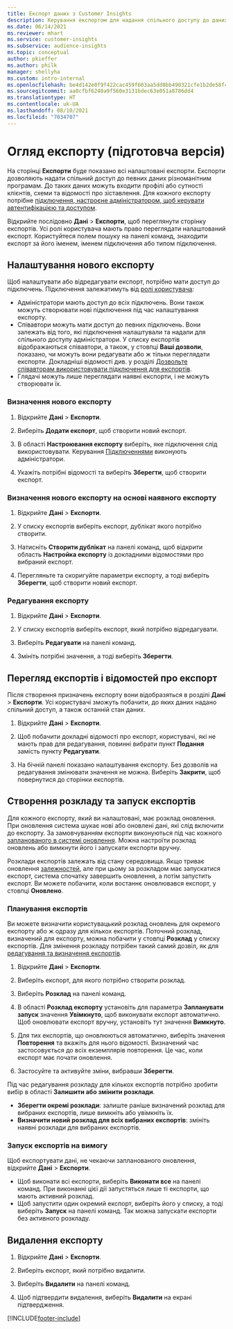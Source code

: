 ```yaml
---
title: Експорт даних з Customer Insights
description: Керування експортом для надання спільного доступу до даних.
ms.date: 06/14/2021
ms.reviewer: mhart
ms.service: customer-insights
ms.subservice: audience-insights
ms.topic: conceptual
author: pkieffer
ms.author: philk
manager: shellyha
ms.custom: intro-internal
ms.openlocfilehash: be4d142e0f9f422cac459f603aa5dd8bb490321cfe1b2de58f4a128ae56f4ba3
ms.sourcegitcommit: aa0cfbf6240a9f560e3131bdec63e051a8786dd4
ms.translationtype: HT
ms.contentlocale: uk-UA
ms.lasthandoff: 08/10/2021
ms.locfileid: "7034707"
---
```

# <a name="exports-preview-overview"></a>Огляд експорту (підготовча версія)

На сторінці **Експорти** буде показано всі налаштовані експорти. Експорти дозволяють надати спільний доступ до певних даних різноманітним програмам. До таких даних можуть входити профілі або сутності клієнтів, схеми та відомості про зіставлення. Для кожного експорту потрібне [підключення, настроєне адміністратором, щоб керувати автентифікацією та доступом](connections.md).

Відкрийте послідовно **Дані** > **Експорти**, щоб переглянути сторінку експортів. Усі ролі користувача мають право переглядати налаштований експорт. Користуйтеся полем пошуку на панелі команд, знаходити експорт за його іменем, іменем підключення або типом підключення.

## <a name="set-up-a-new-export"></a>Налаштування нового експорту

Щоб налаштувати або відредагувати експорт, потрібно мати доступ до підключень. Підключення залежатимуть від [ролі користувача](permissions.md):
- Адміністратори мають доступ до всіх підключень. Вони також можуть створювати нові підключення під час налаштування експорту.
- Співавтори можуть мати доступ до певних підключень. Вони залежать від того, які підключення налаштували та надали для спільного доступу адміністратори. У списку експортів відображаються співавтори, а також, у стовпці **Ваші дозволи**, показано, чи можуть вони редагувати або ж тільки переглядати експорти. Докладніші відомості див. у розділі [Дозвольте співавторам використовувати підключення для експортів](connections.md#allow-contributors-to-use-a-connection-for-exports).
- Глядачі можуть лише переглядати наявні експорти, і не можуть створювати їх.

### <a name="define-a-new-export"></a>Визначення нового експорту

1. Відкрийте **Дані** > **Експорти**.

1. Виберіть **Додати експорт**, щоб створити новий експорт.

1. В області **Настроювання експорту** виберіть, яке підключення слід використовувати. Керування [Підключеннями](connections.md) виконують адміністратори. 

1. Укажіть потрібні відомості та виберіть **Зберегти**, щоб створити експорт.

### <a name="define-a-new-export-based-on-an-existing-export"></a>Визначення нового експорту на основі наявного експорту

1. Відкрийте **Дані** > **Експорти**.

1. У списку експортів виберіть експорт, дублікат якого потрібно створити.

1. Натисніть **Створити дублікат** на панелі команд, щоб відкрити область **Настройка експорту** із докладними відомостями про вибраний експорт.

1. Перегляньте та скоригуйте параметри експорту, а тоді виберіть **Зберегти**, щоб створити новий експорт.

### <a name="edit-an-export"></a>Редагування експорту

1. Відкрийте **Дані** > **Експорти**.

1. У списку експортів виберіть експорт, який потрібно відредагувати.

1. Виберіть **Редагувати** на панелі команд.

1. Змініть потрібні значення, а тоді виберіть **Зберегти**.

## <a name="view-exports-and-export-details"></a>Перегляд експортів і відомостей про експорт

Після створення призначень експорту вони відобразяться в розділі **Дані** > **Експорти**. Усі користувачі зможуть побачити, до яких даних надано спільний доступ, а також останній стан даних.

1. Відкрийте **Дані** > **Експорти**.

1. Щоб побачити докладні відомості про експорт, користувачі, які не мають прав для редагування, повинні вибрати пункт **Подання** замість пункту **Редагувати**.

1. На бічній панелі показано налаштування експорту. Без дозволів на редагування змінювати значення не можна. Виберіть **Закрити**, щоб повернутися до сторінки експортів.

## <a name="schedule-and-run-exports"></a>Створення розкладу та запуск експортів

Для кожного експорту, який ви налаштовані, має розклад оновлення. При оновлення система шукає нові або оновлені дані, які слід включити до експорту. За замовчуванням експорти виконуються під час кожного [запланованого в системі оновлення](system.md#schedule-tab). Можна настроїти розклад оновлень або вимкнути його і запускати експорти вручну.

Розклади експортів залежать від стану середовища. Якщо триває оновлення [залежностей](system.md#refresh-policies), але при цьому за розкладом має запускатися експорт, система спочатку завершить оновлення, а потім запустить експорт. Ви можете побачити, коли востаннє оновлювався експорт, у стовпці **Оновлено**.

### <a name="schedule-exports"></a>Планування експортів

Ви можете визначити користувацький розклад оновлень для окремого експорту або ж одразу для кількох експортів. Поточний розклад, визначений для експорту, можна побачити у стовпці **Розклад** у списку експортів. Для змінення розкладу потрібен такий самий дозвіл, як для [редагування та визначення експортів](export-destinations.md#set-up-a-new-export). 

1. Відкрийте **Дані** > **Експорти**.

1. Виберіть експорт, для якого потрібно створити розклад.

1. Виберіть **Розклад** на панелі команд.

1. В області **Розклад експорту** установіть для параметра **Запланувати запуск** значення **Увімкнуто**, щоб виконувати експорт автоматично. Щоб оновлювати експорт вручну, установіть тут значення **Вимкнуто**.

1. Для тих експортів, що оновлюються автоматично, виберіть значення **Повторення** та вкажіть для нього відомості. Визначений час застосовується до всіх екземплярів повторення. Це час, коли експорт має почати оновлення.

1. Застосуйте та активуйте зміни, вибравши **Зберегти**.

Під час редагування розкладу для кількох експортів потрібно зробити вибір в області **Залишити або змінити розклади**.
- **Зберегти окремі розклади**: залиште раніше визначений розклад для вибраних експортів, лише вимкніть або увімкніть їх.
- **Визначити новий розклад для всіх вибраних експортів**: змініть наявні розклади для вибраних експортів.

### <a name="run-exports-on-demand"></a>Запуск експортів на вимогу

Щоб експортувати дані, не чекаючи запланованого оновлення, відкрийте **Дані** > **Експорти**.

- Щоб виконати всі експорти, виберіть **Виконати все** на панелі команд. При виконанні цієї дії запустяться лише ті експорти, що мають активний розклад.
- Щоб запустити один окремий експорт, виберіть його у списку, а тоді виберіть **Запуск** на панелі команд. Так можна запускати експорти без активного розкладу. 

## <a name="remove-an-export"></a>Видалення експорту

1. Відкрийте **Дані** > **Експорти**.

1. Виберіть експорт, який потрібно видалити.

1. Виберіть **Видалити** на панелі команд.

1. Щоб підтвердити видалення, виберіть **Видалити** на екрані підтвердження.


[!INCLUDE[footer-include](../includes/footer-banner.md)]
